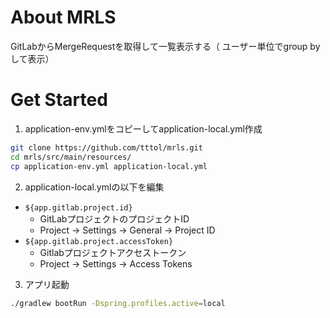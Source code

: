 # About MRLS

GitLabからMergeRequestを取得して一覧表示する（
ユーザー単位でgroup byして表示）

# Get Started

1. application-env.ymlをコピーしてapplication-local.yml作成

```bash
git clone https://github.com/tttol/mrls.git
cd mrls/src/main/resources/ 
cp application-env.yml application-local.yml
```

2. application-local.ymlの以下を編集

- `${app.gitlab.project.id}`
    - GitLabプロジェクトのプロジェクトID
    - Project -> Settings -> General -> Project ID
- `${app.gitlab.project.accessToken}`
    - Gitlabプロジェクトアクセストークン
    - Project -> Settings -> Access Tokens

3. アプリ起動

```bash
./gradlew bootRun -Dspring.profiles.active=local
```